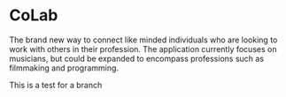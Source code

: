 # CoLab
The brand new way to connect like minded individuals who are looking to work with others in their profession. The application currently focuses on musicians, but could be expanded to encompass professions such as filmmaking and programming.

This is a test for a branch